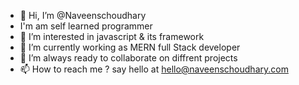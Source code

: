 - 👋 Hi, I’m @Naveenschoudhary
- I'm am self learned programmer 
- 👀 I’m interested in javascript & its framework
- 🌱 I’m currently working as MERN full Stack developer 
- 💞️ I’m always ready to collaborate on diffrent projects
- 📫 How to reach me ? say hello at hello@naveenschoudhary.com

